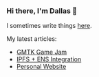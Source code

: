 ### Hi there, I'm Dallas 👋
I sometimes write things [here](https://dallasc.github.io).

My latest articles: 
<!-- BLOG-POST-LIST:START -->
- [GMTK Game Jam](dallasc.github.io/gmtk-gamejam/)
- [IPFS + ENS Integration](dallasc.github.io/ipfs-ens-integration/)
- [Personal Website](dallasc.github.io/personal-site/)
<!-- BLOG-POST-LIST:END -->

<!--
**DallasC/dallasc** is a ✨ _special_ ✨ repository because its `README.md` (this file) appears on your GitHub profile.

Here are some ideas to get you started:

- 🔭 I’m currently working on ...
- 🌱 I’m currently learning ...
- 👯 I’m looking to collaborate on ...
- 🤔 I’m looking for help with ...
- 💬 Ask me about ...
- 📫 How to reach me: ...
- 😄 Pronouns: ...
- ⚡ Fun fact: ...
-->
